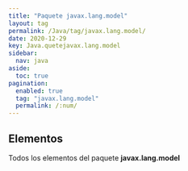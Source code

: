 ```yaml
---
title: "Paquete javax.lang.model"
layout: tag
permalink: /Java/tag/javax.lang.model/
date: 2020-12-29
key: Java.quetejavax.lang.model
sidebar: 
  nav: java
aside: 
  toc: true
pagination: 
  enabled: true
  tag: "javax.lang.model"
  permalink: /:num/
---
```


<h2>Elementos</h2>
Todos los elementos del paquete <strong>javax.lang.model</strong>
